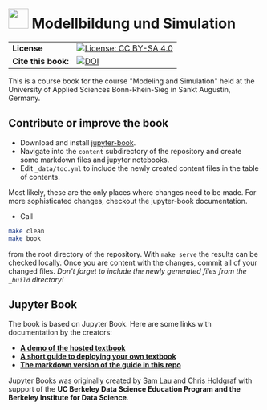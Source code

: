 # <img src="content/images/logo/favicon.ico" width=40 /> Modellbildung und Simulation

| | |
|--|--|
| **License** | [![License: CC BY-SA 4.0](https://upload.wikimedia.org/wikipedia/commons/d/d0/CC-BY-SA_icon.svg)](https://creativecommons.org/licenses/by-sa/4.0/) |
| **Cite this book:** | [![DOI](https://zenodo.org/badge/DOI/10.5281/zenodo.2560551.svg)](https://doi.org/10.5281/zenodo.2560551) |

This is a course book for the course "Modeling and Simulation" held at the University of Applied Sciences Bonn-Rhein-Sieg in Sankt Augustin, Germany. 

## Contribute or improve the book

* Download and install [jupyter-book](https://github.com/jupyter/jupyter-book).
* Navigate into the `content` subdirectory of the repository and create some markdown files and jupyter notebooks.
* Edit `_data/toc.yml` to include the newly created content files in the table of contents.

Most likely, these are the only places where changes need to be made. For more sophisticated changes, checkout the jupyter-book documentation.

* Call
```bash
make clean
make book
```
from the root directory of the repository. With ```make serve``` the results can be checked locally. Once you are content with the changes, commit all of your changed files. _Don't forget to include the newly generated files from the `_build` directory!_

## Jupyter Book

The book is based on Jupyter Book. Here are some links with documentation by the creators:

* **[A demo of the hosted textbook](http://jupyter.org/jupyter-book/ )**
* **[A short guide to deploying your own textbook](https://jupyter.org/jupyter-book/guide/01_overview)**
* **[The markdown version of the guide in this repo](content/guide/)**

Jupyter Books was originally created by [Sam Lau][sam] and [Chris Holdgraf][chris]
with support of the **UC Berkeley Data Science Education Program and the Berkeley
Institute for Data Science**.

[sam]: http://www.samlau.me/
[chris]: https://predictablynoisy.com
